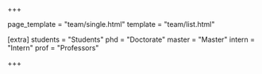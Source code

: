 +++

page_template = "team/single.html"
template = "team/list.html"

[extra]
students = "Students"
phd = "Doctorate"
master = "Master"
intern = "Intern"
prof = "Professors"

+++